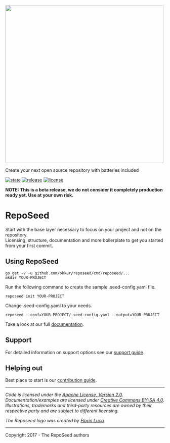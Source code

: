 <img src='https://github.com/okkur/reposeed/blob/master/media/logo.svg' width='500'/>

Create your next open source repository with batteries included

 [![state](https://img.shields.io/badge/state-beta-blue.svg)]() [![release](https://img.shields.io/github/release/okkur/reposeed.svg)](https://github.com/okkur/reposeed/releases) [![license](https://img.shields.io/github/license/okkur/reposeed.svg)](LICENSE)

**NOTE: This is a beta release, we do not consider it completely production ready yet. Use at your own risk.**

# RepoSeed
Start with the base layer necessary to focus on your project and not on the repository.  
Licensing, structure, documentation and more boilerplate to get you started from your first commit.

## Using RepoSeed
```
go get -v -u github.com/okkur/reposeed/cmd/reposeed/...
mkdir YOUR-PROJECT
```  
Run the following command to create the sample .seed-config.yaml file.
```
reposeed init YOUR-PROJECT
```
Change .seed-config.yaml to your needs.
```
reposeed --conf=YOUR-PROJECT/.seed-config.yaml --output=YOUR-PROJECT
```
Take a look at our full [documentation](/docs).

## Support
For detailed information on support options see our [support guide](/SUPPORT.md).

## Helping out
Best place to start is our [contribution guide](/CONTRIBUTING.md).

----

*Code is licensed under the [Apache License, Version 2.0](/LICENSE).*  
*Documentation/examples are licensed under [Creative Commons BY-SA 4.0](/docs/LICENSE).*  
*Illustrations, trademarks and third-party resources are owned by their respective party and are subject to different licensing.*

*The Reposeed logo was created by [Florin Luca](https://99designs.com/profiles/florinluca)*

---

Copyright 2017 - The RepoSeed authors
